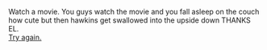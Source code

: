 Watch a movie.
You guys watch the movie and you fall asleep on the couch how cute but then hawkins get swallowed into the upside down THANKS EL.  
[Try again.](../start.md)